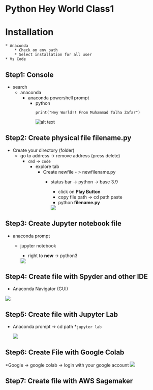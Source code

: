 # Python Hey World Class1
# Installation
    * Anaconda
        * Check on env path
        * Select installation for all user
    * Vs Code

## Step1: Console
* search
    * anaconda
        * anaconda powershell prompt
            * python
                ```
                print("Hey World!! From Muhammad Talha Zafar")
                ```
                ![alt text](../../step1.jpg)

## Step2: Create physical file filename.py
* Create your directory (folder)	
	* go to address -> remove address (press delete)
		* `cmd` -> `code`
			* explore tab
				* Create newfile - > newfilename.py
					* status bar -> python -> base 3.9
						* click on **Play Button**
						* copy file path -> cd path paste
						* python **filename.py**

                        <img src="../step2.jpg">

## Step3: Create Jupyter notebook file
* anaconda prompt
	* jupyter notebook
		* right to **new** -> python3

        <img src="../step3.jpg">

## Step4: Create file with Spyder and other IDE
* Anaconda Navigator (GUI)

<img src="../step4.jpg">

## Step5: Create file with Jupyter Lab
* Anaconda prompt -> cd path
	*`jupyter lab`

    <img src="../step5.jpg">

## Step6: Create File with Google Colab
*Google -> google colab -> login with your google account
<img src="../step6.jpg">

## Step7: Create file with AWS Sagemaker

